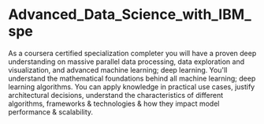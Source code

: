 # Advanced_Data_Science_with_IBM_spe
As a coursera certified specialization completer you will have a proven deep understanding on massive parallel data processing, data exploration and visualization, and advanced machine learning; deep learning. You'll understand the mathematical foundations behind all machine learning; deep learning algorithms. You can apply knowledge in practical use cases, justify architectural decisions, understand the characteristics of different algorithms, frameworks &amp; technologies &amp; how they impact model performance &amp; scalability.
